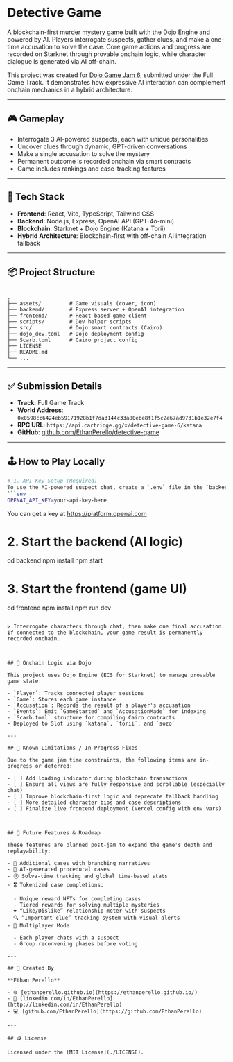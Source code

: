 # Detective Game

A blockchain-first murder mystery game built with the Dojo Engine and powered by AI. Players interrogate suspects, gather clues, and make a one-time accusation to solve the case. Core game actions and progress are recorded on Starknet through provable onchain logic, while character dialogue is generated via AI off-chain.

This project was created for [Dojo Game Jam 6](https://github.com/dojoengine), submitted under the Full Game Track. It demonstrates how expressive AI interaction can complement onchain mechanics in a hybrid architecture.

---

## 🎮 Gameplay

- Interrogate 3 AI-powered suspects, each with unique personalities
- Uncover clues through dynamic, GPT-driven conversations
- Make a single accusation to solve the mystery
- Permanent outcome is recorded onchain via smart contracts
- Game includes rankings and case-tracking features

---

## 🧱 Tech Stack

- **Frontend**: React, Vite, TypeScript, Tailwind CSS
- **Backend**: Node.js, Express, OpenAI API (GPT-4o-mini)
- **Blockchain**: Starknet + Dojo Engine (Katana + Torii)
- **Hybrid Architecture**: Blockchain-first with off-chain AI integration fallback

---

## 📦 Project Structure

```

.
├── assets/         # Game visuals (cover, icon)
├── backend/        # Express server + OpenAI integration
├── frontend/       # React-based game client
├── scripts/        # Dev helper scripts
├── src/            # Dojo smart contracts (Cairo)
├── dojo_dev.toml   # Dojo deployment config
├── Scarb.toml      # Cairo project config
├── LICENSE
├── README.md
└── ...

```

---

## ✅ Submission Details

- **Track**: Full Game Track
- **World Address**: `0x0598cc6424eb59171928b1f7da3144c33a80ebe8f1f5c2e67ad9731b1e32e7f4`
- **RPC URL**: `https://api.cartridge.gg/x/detective-game-6/katana`
- **GitHub**: [github.com/EthanPerello/detective-game](https://github.com/EthanPerello/detective-game)

---

## 🕹 How to Play Locally

```bash
# 1. API Key Setup (Required)
To use the AI-powered suspect chat, create a `.env` file in the `backend/` directory with:
```env
OPENAI_API_KEY=your-api-key-here
```
You can get a key at https://platform.openai.com

# 2. Start the backend (AI logic)
cd backend
npm install
npm start

# 3. Start the frontend (game UI)
cd frontend
npm install
npm run dev
```

> Interrogate characters through chat, then make one final accusation. If connected to the blockchain, your game result is permanently recorded onchain.

---

## 🧠 Onchain Logic via Dojo

This project uses Dojo Engine (ECS for Starknet) to manage provable game state:

- `Player`: Tracks connected player sessions
- `Game`: Stores each game instance
- `Accusation`: Records the result of a player's accusation
- `Events`: Emit `GameStarted` and `AccusationMade` for indexing
- `Scarb.toml` structure for compiling Cairo contracts
- Deployed to Slot using `katana`, `torii`, and `sozo`

---

## 🔧 Known Limitations / In-Progress Fixes

Due to the game jam time constraints, the following items are in-progress or deferred:

- [ ] Add loading indicator during blockchain transactions
- [ ] Ensure all views are fully responsive and scrollable (especially chat)
- [ ] Improve blockchain-first logic and deprecate fallback handling
- [ ] More detailed character bios and case descriptions
- [ ] Finalize live frontend deployment (Vercel config with env vars)

---

## 🚀 Future Features & Roadmap

These features are planned post-jam to expand the game's depth and replayability:

- 🧩 Additional cases with branching narratives
- 🧠 AI-generated procedural cases
- 🕒 Solve-time tracking and global time-based stats
- 🎖 Tokenized case completions:

  - Unique reward NFTs for completing cases
  - Tiered rewards for solving multiple mysteries
- ❤️ “Like/Dislike” relationship meter with suspects
- 🔍 “Important clue” tracking system with visual alerts
- 🤝 Multiplayer Mode:

  - Each player chats with a suspect
  - Group reconvening phases before voting

---

## 👤 Created By

**Ethan Perello**

- 🌐 [ethanperello.github.io](https://ethanperello.github.io/)
- 💼 [linkedin.com/in/EthanPerello](http://linkedin.com/in/EthanPerello)
- 💻 [github.com/EthanPerello](https://github.com/EthanPerello)

---

## 🪙 License

Licensed under the [MIT License](./LICENSE).